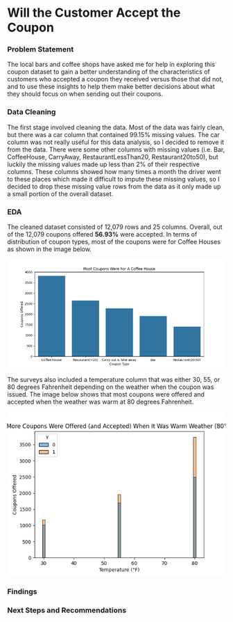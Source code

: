 # Will the Customer Accept the Coupon

### Problem Statement
The local bars and coffee shops have asked me for help in exploring this coupon dataset to gain a better understanding of the characteristics of customers who accepted a coupon they received versus those that did not, and to use these insights to help them make better decisions about what they should focus on when sending out their coupons.
### Data Cleaning
The first stage involved cleaning the data. Most of the data was fairly clean, but there was a car column that contained 99.15% missing values. The car column was not really useful for this data analysis, so I decided to remove it from the data. There were some other columns with missing values (i.e. Bar, CoffeeHouse, CarryAway, RestaurantLessThan20, Restaurant20to50), but luckily the missing values made up less than 2% of their respective columns. These columns showed how many times a month the driver went to these places which made it difficult to impute these missing values, so I decided to drop these missing value rows from the data as it only made up a small portion of the overall dataset.
### EDA
The cleaned dataset consisted of 12,079 rows and 25 columns. Overall, out of the 12,079 coupons offered **56.93%** were accepted. In terms of distribution of coupon types, most of the coupons were for Coffee Houses as shown in the image below.

![Coupons](images/Most_Coupons_Were_For_A_Coffee_House.png)

The surveys also included a temperature column that was either 30, 55, or 80 degrees Fahrenheit depending on the weather when the coupon was issued. The image below shows that most coupons were offered and accepted when the weather was warm at 80 degrees Fahrenheit.

![Temperature](images/More_Coupons_Were_Offered_and_Accepted_When_It_Was_Warm_Weather.png)

### Findings

### Next Steps and Recommendations
